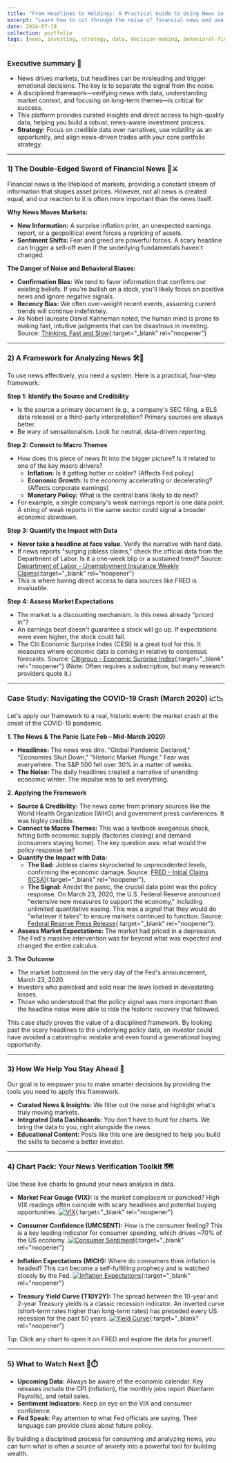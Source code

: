 ```yaml
---
title: "From Headlines to Holdings: A Practical Guide to Using News in Your Investment Strategy"
excerpt: "Learn how to cut through the noise of financial news and use real-time information to make smarter, more confident investment decisions. This is how our platform helps you stay ahead."
date: 2024-07-18
collection: portfolio
tags: [news, investing, strategy, data, decision-making, behavioral-finance]
---
```


### Executive summary 🚦
- News drives markets, but headlines can be misleading and trigger emotional decisions. The key is to separate the signal from the noise.
- A disciplined framework—verifying news with data, understanding market context, and focusing on long-term themes—is critical for success.
- This platform provides curated insights and direct access to high-quality data, helping you build a robust, news-aware investment process.
- **Strategy:** Focus on credible data over narratives, use volatility as an opportunity, and align news-driven trades with your core portfolio strategy.

---

### 1) The Double-Edged Sword of Financial News 📰⚔️
Financial news is the lifeblood of markets, providing a constant stream of information that shapes asset prices. However, not all news is created equal, and our reaction to it is often more important than the news itself.

**Why News Moves Markets:**
- **New Information:** A surprise inflation print, an unexpected earnings report, or a geopolitical event forces a repricing of assets.
- **Sentiment Shifts:** Fear and greed are powerful forces. A scary headline can trigger a sell-off even if the underlying fundamentals haven't changed.

**The Danger of Noise and Behavioral Biases:**
- **Confirmation Bias:** We tend to favor information that confirms our existing beliefs. If you're bullish on a stock, you'll likely focus on positive news and ignore negative signals.
- **Recency Bias:** We often over-weight recent events, assuming current trends will continue indefinitely.
- As Nobel laureate Daniel Kahneman noted, the human mind is prone to making fast, intuitive judgments that can be disastrous in investing.
  Source: [Thinking, Fast and Slow](https://us.macmillan.com/books/9780374533557/thinkingfastandslow){:target="_blank" rel="noopener"}

---

### 2) A Framework for Analyzing News 🛠️🧠
To use news effectively, you need a system. Here is a practical, four-step framework:

**Step 1: Identify the Source and Credibility**
- Is the source a primary document (e.g., a company's SEC filing, a BLS data release) or a third-party interpretation? Primary sources are always better.
- Be wary of sensationalism. Look for neutral, data-driven reporting.

**Step 2: Connect to Macro Themes**
- How does this piece of news fit into the bigger picture? Is it related to one of the key macro drivers?
  - **Inflation:** Is it getting hotter or colder? (Affects Fed policy)
  - **Economic Growth:** Is the economy accelerating or decelerating? (Affects corporate earnings)
  - **Monetary Policy:** What is the central bank likely to do next?
- For example, a single company's weak earnings report is one data point. A string of weak reports in the same sector could signal a broader economic slowdown.

**Step 3: Quantify the Impact with Data**
- **Never take a headline at face value.** Verify the narrative with hard data.
- If news reports "surging jobless claims," check the official data from the Department of Labor. Is it a one-week blip or a sustained trend?
  Source: [Department of Labor - Unemployment Insurance Weekly Claims](https://www.dol.gov/ui/data.pdf){:target="_blank" rel="noopener"}
- This is where having direct access to data sources like FRED is invaluable.

**Step 4: Assess Market Expectations**
- The market is a discounting mechanism. Is this news already "priced in"?
- An earnings beat doesn't guarantee a stock will go up. If expectations were even higher, the stock could fall.
- The Citi Economic Surprise Index (CESI) is a great tool for this. It measures where economic data is coming in relative to consensus forecasts.
  Source: [Citigroup - Economic Surprise Index](https://www.citivelocity.com/citigps/report/VI20230221050000/){:target="_blank" rel="noopener"} (Note: Often requires a subscription, but many research providers quote it.)

---

### Case Study: Navigating the COVID-19 Crash (March 2020) 📈📉
Let's apply our framework to a real, historic event: the market crash at the onset of the COVID-19 pandemic.

**1. The News & The Panic (Late Feb – Mid-March 2020)**
- **Headlines:** The news was dire. "Global Pandemic Declared," "Economies Shut Down," "Historic Market Plunge." Fear was everywhere. The S&P 500 fell over 30% in a matter of weeks.
- **The Noise:** The daily headlines created a narrative of unending economic winter. The impulse was to sell everything.

**2. Applying the Framework**
- **Source & Credibility:** The news came from primary sources like the World Health Organization (WHO) and government press conferences. It was highly credible.
- **Connect to Macro Themes:** This was a textbook exogenous shock, hitting both economic supply (factories closing) and demand (consumers staying home). The key question was: what would the policy response be?
- **Quantify the Impact with Data:**
    - **The Bad:** Jobless claims skyrocketed to unprecedented levels, confirming the economic damage. Source: [FRED - Initial Claims (ICSA)](https://fred.stlouisfed.org/series/ICSA){:target="_blank" rel="noopener"}.
    - **The Signal:** Amidst the panic, the crucial data point was the policy response. On March 23, 2020, the U.S. Federal Reserve announced "extensive new measures to support the economy," including unlimited quantitative easing. This was a signal that they would do "whatever it takes" to ensure markets continued to function. Source: [Federal Reserve Press Release](https://www.federalreserve.gov/newsevents/pressreleases/monetary20200323b.htm){:target="_blank" rel="noopener"}.
- **Assess Market Expectations:** The market had priced in a depression. The Fed's massive intervention was far beyond what was expected and changed the entire calculus.

**3. The Outcome**
- The market bottomed on the very day of the Fed's announcement, March 23, 2020.
- Investors who panicked and sold near the lows locked in devastating losses.
- Those who understood that the policy signal was more important than the headline noise were able to ride the historic recovery that followed.

This case study proves the value of a disciplined framework. By looking past the scary headlines to the underlying policy data, an investor could have avoided a catastrophic mistake and even found a generational buying opportunity.

---

### 3) How We Help You Stay Ahead 🎯
Our goal is to empower you to make smarter decisions by providing the tools you need to apply this framework.

- **Curated News & Insights:** We filter out the noise and highlight what's truly moving markets.
- **Integrated Data Dashboards:** You don't have to hunt for charts. We bring the data to you, right alongside the news.
- **Educational Content:** Posts like this one are designed to help you build the skills to become a better investor.

---

### 4) Chart Pack: Your News Verification Toolkit 🗺️
Use these live charts to ground your news analysis in data.

- **Market Fear Gauge (VIX):** Is the market complacent or panicked? High VIX readings often coincide with scary headlines and potential buying opportunities.
  [![VIX](https://fred.stlouisfed.org/graph/fredgraph.png?id=VIXCLS)](https://fred.stlouisfed.org/series/VIXCLS){:target="_blank" rel="noopener"}

- **Consumer Confidence (UMCSENT):** How is the consumer feeling? This is a key leading indicator for consumer spending, which drives ~70% of the US economy.
  [![Consumer Sentiment](https://fred.stlouisfed.org/graph/fredgraph.png?id=UMCSENT)](https://fred.stlouisfed.org/series/UMCSENT){:target="_blank" rel="noopener"}

- **Inflation Expectations (MICH):** Where do consumers think inflation is headed? This can become a self-fulfilling prophecy and is watched closely by the Fed.
  [![Inflation Expectations](https.stlouisfed.org/graph/fredgraph.png?id=MICH)](https://fred.stlouisfed.org/series/MICH){:target="_blank" rel="noopener"}

- **Treasury Yield Curve (T10Y2Y):** The spread between the 10-year and 2-year Treasury yields is a classic recession indicator. An inverted curve (short-term rates higher than long-term rates) has preceded every US recession for the past 50 years.
  [![Yield Curve](httpshttps://fred.stlouisfed.org/graph/fredgraph.png?id=T10Y2Y)](https://fred.stlouisfed.org/series/T10Y2Y){:target="_blank" rel="noopener"}

Tip: Click any chart to open it on FRED and explore the data for yourself.

---

### 5) What to Watch Next 👀⏱️
- **Upcoming Data:** Always be aware of the economic calendar. Key releases include the CPI (inflation), the monthly jobs report (Nonfarm Payrolls), and retail sales.
- **Sentiment Indicators:** Keep an eye on the VIX and consumer confidence.
- **Fed Speak:** Pay attention to what Fed officials are saying. Their language can provide clues about future policy.

By building a disciplined process for consuming and analyzing news, you can turn what is often a source of anxiety into a powerful tool for building wealth.
